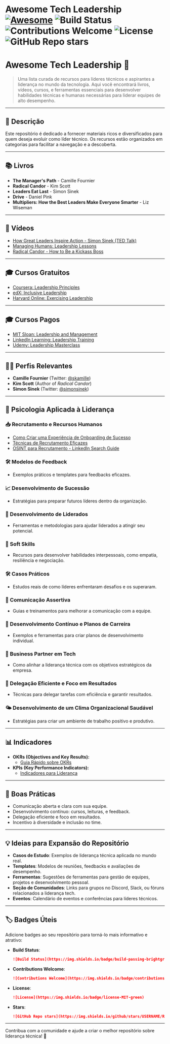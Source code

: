 # Awesome Tech Leadership [![Awesome](https://awesome.re/badge.svg)](https://awesome.re) ![Build Status](https://img.shields.io/badge/build-passing-brightgreen) ![Contributions Welcome](https://img.shields.io/badge/contributions-welcome-blue) ![License](https://img.shields.io/badge/license-MIT-green) ![GitHub Repo stars](https://img.shields.io/github/stars/USERNAME/REPO_NAME) 
# Awesome Tech Leadership 🌟

> Uma lista curada de recursos para líderes técnicos e aspirantes a liderança no mundo da tecnologia. Aqui você encontrará livros, vídeos, cursos, e ferramentas essenciais para desenvolver habilidades técnicas e humanas necessárias para liderar equipes de alto desempenho.

---

## 📜 Descrição

Este repositório é dedicado a fornecer materiais ricos e diversificados para quem deseja evoluir como líder técnico. Os recursos estão organizados em categorias para facilitar a navegação e a descoberta.

---

## 📚 Livros
- **The Manager's Path** - Camille Fournier
- **Radical Candor** - Kim Scott
- **Leaders Eat Last** - Simon Sinek
- **Drive** - Daniel Pink
- **Multipliers: How the Best Leaders Make Everyone Smarter** - Liz Wiseman

---

## 🎥 Vídeos
- [How Great Leaders Inspire Action - Simon Sinek (TED Talk)](https://www.ted.com/talks/simon_sinek_how_great_leaders_inspire_action)
- [Managing Humans: Leadership Lessons](https://www.youtube.com/watch?v=QfqAVgYQVQY)
- [Radical Candor - How to Be a Kickass Boss](https://www.youtube.com/watch?v=4yODalLQ2lM)

---

## 🎓 Cursos Gratuitos
- [Coursera: Leadership Principles](https://www.coursera.org/learn/leadership-principles)
- [edX: Inclusive Leadership](https://www.edx.org/course/inclusive-leadership)
- [Harvard Online: Exercising Leadership](https://online-learning.harvard.edu/course/exercising-leadership)

---

## 🎓 Cursos Pagos
- [MIT Sloan: Leadership and Management](https://executive.mit.edu/)
- [LinkedIn Learning: Leadership Training](https://www.linkedin.com/learning/)
- [Udemy: Leadership Masterclass](https://www.udemy.com/course/leadership-masterclass/)

---

## 🧑‍💻 Perfis Relevantes
- **Camille Fournier** (Twitter: [@skamille](https://twitter.com/skamille))
- **Kim Scott** (Author of *Radical Candor*)
- **Simon Sinek** (Twitter: [@simonsinek](https://twitter.com/simonsinek))

---

## 🧠 Psicologia Aplicada à Liderança

### 📥 Recrutamento e Recursos Humanos
- [Como Criar uma Experiência de Onboarding de Sucesso](https://blog.trello.com/)
- [Técnicas de Recrutamento Eficazes](https://hbr.org/)
- [OSINT para Recrutamento - LinkedIn Search Guide](https://recruitin.net/)

### 🛠️ Modelos de Feedback
- Exemplos práticos e templates para feedbacks eficazes.

### 📈 Desenvolvimento de Sucessão
- Estratégias para preparar futuros líderes dentro da organização.

### 🌱 Desenvolvimento de Liderados
- Ferramentas e metodologias para ajudar liderados a atingir seu potencial.

### 🤝 Soft Skills
- Recursos para desenvolver habilidades interpessoais, como empatia, resiliência e negociação.

### 🛠️ Casos Práticos
- Estudos reais de como líderes enfrentaram desafios e os superaram.

### 📡 Comunicação Assertiva
- Guias e treinamentos para melhorar a comunicação com a equipe.

### 🔄 Desenvolvimento Contínuo e Planos de Carreira
- Exemplos e ferramentas para criar planos de desenvolvimento individual.

### 🔧 Business Partner em Tech
- Como alinhar a liderança técnica com os objetivos estratégicos da empresa.

### 🚀 Delegação Eficiente e Foco em Resultados
- Técnicas para delegar tarefas com eficiência e garantir resultados.

### 🌤️ Desenvolvimento de um Clima Organizacional Saudável
- Estratégias para criar um ambiente de trabalho positivo e produtivo.

---

## 📊 Indicadores
- **OKRs (Objectives and Key Results):**
  - [Guia Rápido sobre OKRs](https://felipecastro.com/en/okr/)
- **KPIs (Key Performance Indicators):**
  - [Indicadores para Liderança](https://www.clearpointstrategy.com/)

---

## 🌟 Boas Práticas
- Comunicação aberta e clara com sua equipe.
- Desenvolvimento contínuo: cursos, leituras, e feedback.
- Delegação eficiente e foco em resultados.
- Incentivo à diversidade e inclusão no time.

---

## 💡 Ideias para Expansão do Repositório
- **Casos de Estudo**: Exemplos de liderança técnica aplicada no mundo real.
- **Templates**: Modelos de reuniões, feedbacks e avaliações de desempenho.
- **Ferramentas**: Sugestões de ferramentas para gestão de equipes, projetos e desenvolvimento pessoal.
- **Seção de Comunidades**: Links para grupos no Discord, Slack, ou fóruns relacionados a liderança tech.
- **Eventos**: Calendário de eventos e conferências para líderes técnicos.

---

## 🏷️ Badges Úteis
Adicione badges ao seu repositório para torná-lo mais informativo e atrativo:

- **Build Status**:
  ```markdown
  ![Build Status](https://img.shields.io/badge/build-passing-brightgreen)
  ```
- **Contributions Welcome**:
  ```markdown
  ![Contributions Welcome](https://img.shields.io/badge/contributions-welcome-blue)
  ```
- **License**:
  ```markdown
  ![License](https://img.shields.io/badge/license-MIT-green)
  ```
- **Stars**:
  ```markdown
  ![GitHub Repo stars](https://img.shields.io/github/stars/USERNAME/REPO_NAME)
  ```

---

Contribua com a comunidade e ajude a criar o melhor repositório sobre liderança técnica! 🚀
